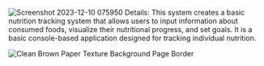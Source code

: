 ![Screenshot 2023-12-10 075950](https://github.com/KeanaMay/Package/assets/153400825/5ba6ae33-159e-41b5-a69b-0e7e75dc88ac)
Details:
 This system creates a basic nutrition tracking system that allows users to input information about consumed foods, visualize their nutritional progress, and set goals. It is a basic console-based application designed for tracking individual nutrition.

![Clean Brown Paper Texture Background Page Border](https://github.com/KeanaMay/Package/assets/153400825/9cbc8b6f-c6b9-49ef-ab83-078b5975a638)
